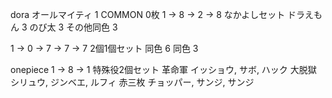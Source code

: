 dora
オールマイティ 1
COMMON 0枚
1 -> 8 -> 2 -> 8
なかよしセット
ドラえもん 3
のび太 3
その他同色 3

1 -> 0 -> 7 -> 7 -> 7
2個1個セット
同色 6
同色 3

onepiece
1 -> 8 -> 1
特殊役2個セット
革命軍 イッショウ, サボ, ハック
大脱獄 シリュウ, ジンベエ, ルフィ
赤三枚 チョッパー, サンジ, サンジ


